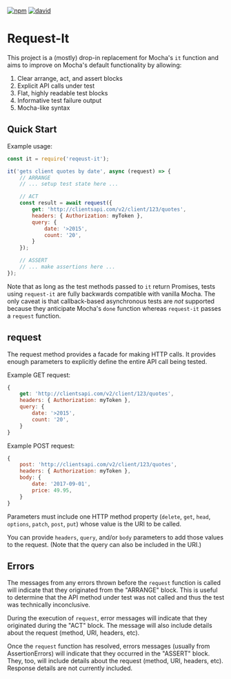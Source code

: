 [![npm](https://img.shields.io/npm/v/request-it.svg)](https://www.npmjs.com/package/request-it)
[![david](https://img.shields.io/david/skonves/request-it.svg)](https://david-dm.org/skonves/request-it)
# Request-It
This project is a (mostly) drop-in replacement for Mocha's `it` function and aims to improve on Mocha's default functionality by allowing:

1. Clear arrange, act, and assert blocks
1. Explicit API calls under test
1. Flat, highly readable test blocks
1. Informative test failure output
1. Mocha-like syntax

## Quick Start

Example usage:
``` js
const it = require('reqeust-it');

it('gets client quotes by date', async (request) => {
    // ARRANGE
    // ... setup test state here ...

    // ACT
    const result = await request({
        get: 'http://clientsapi.com/v2/client/123/quotes',
        headers: { Authorization: myToken },
        query: {
            date: '>2015',
            count: '20',
        }
    });

    // ASSERT
    // ... make assertions here ...
});
```

Note that as long as the test methods passed to `it` return Promises, tests using `request-it` are fully backwards compatible with vanilla Mocha.  The only caveat is that callback-based asynchronous tests are *not* supported because they anticipate Mocha's `done` function whereas `request-it` passes a `request` function.

## request
The request method provides a facade for making HTTP calls.  It provides enough parameters to explicitly define the entire API call being tested.  

Example GET request:
``` js
{
    get: 'http://clientsapi.com/v2/client/123/quotes',
    headers: { Authorization: myToken },
    query: {
        date: '>2015',
        count: '20',
    }
}
``` 

Example POST request:
``` js
{
    post: 'http://clientsapi.com/v2/client/123/quotes',
    headers: { Authorization: myToken },
    body: {
        date: '2017-09-01',
        price: 49.95,
    }
}
```

Parameters must include one HTTP method property (`delete`, `get`, `head`, `options`, `patch`, `post`, `put`) whose value is the URI to be called.

You can provide `headers`, `query`, and/or `body` parameters to add those values to the request. (Note that the query can also be included in the URI.)

## Errors
The messages from any errors thrown before the `request` function is called will indicate that they originated from the "ARRANGE" block.  This is useful to determine that the API method under test was not called and thus the test was technically inconclusive.

During the execution of `request`, error messages will indicate that they originated during the "ACT" block.  The message will also include details about the request (method, URI, headers, etc).

Once the `request` function has resolved, errors messages (usually from AssertionErrors) will indicate that they occurred in the "ASSERT" block. They, too, will include details about the request (method, URI, headers, etc).  Response details are not currently included.